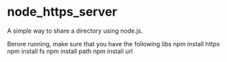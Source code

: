 # node_https_server
A simple way to share a directory using node.js. 

Berore running, make sure that you have the following libs 
npm install https
npm install fs
npm install path
npm install url
